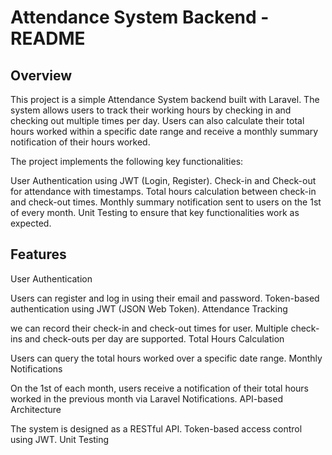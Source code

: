 # Attendance System Backend - README

## Overview

This project is a simple Attendance System backend built with Laravel. The system allows users to track their working hours by checking in and checking out multiple times per day. Users can also calculate their total hours worked within a specific date range and receive a monthly summary notification of their hours worked.

The project implements the following key functionalities:

User Authentication using JWT (Login, Register).
Check-in and Check-out for attendance with timestamps.
Total hours calculation between check-in and check-out times.
Monthly summary notification sent to users on the 1st of every month.
Unit Testing to ensure that key functionalities work as expected.

## Features
User Authentication

Users can register and log in using their email and password.
Token-based authentication using JWT (JSON Web Token).
Attendance Tracking

we can record their check-in and check-out times for user.
Multiple check-ins and check-outs per day are supported.
Total Hours Calculation

Users can query the total hours worked over a specific date range.
Monthly Notifications

On the 1st of each month, users receive a notification of their total hours worked in the previous month via Laravel Notifications.
API-based Architecture

The system is designed as a RESTful API.
Token-based access control using JWT.
Unit Testing
